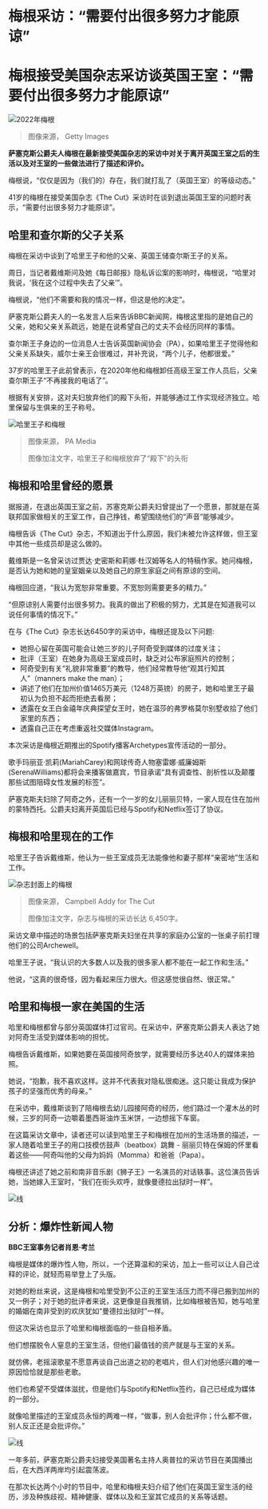 # 梅根采访：“需要付出很多努力才能原谅”

#  梅根接受美国杂志采访谈英国王室：“需要付出很多努力才能原谅”


![2022年梅根](_126494542_gettyimages-1400892062-1.jpg)

> 图像来源，  Getty Images

**萨塞克斯公爵夫人梅根在最新接受美国杂志的采访中对关于离开英国王室之后的生活以及对王室的一些做法进行了描述和评价。**

梅根说，“仅仅是因为（我们的）存在，我们就打乱了（英国王室）的等级动态。”

41岁的梅根在接受美国杂志《The Cut》采访时在谈到退出英国王室的问题时表示，“需要付出很多努力才能原谅”。

##  哈里和查尔斯的父子关系

梅根在采访中谈到了哈里王子和他的父亲、英国王储查尔斯王子的关系。

周日，当记者戴维斯问及她《每日邮报》隐私诉讼案的影响时，梅根说，“哈里对我说，‘我在这个过程中失去了父亲’”。

梅根说，“他们不需要和我的情况一样，但这是他的决定”。

萨塞克斯公爵夫人的一名发言人后来告诉BBC新闻网，梅根这里指的是她自己的父亲，她和父亲关系疏远，她是在说希望自己的丈夫不会经历同样的事情。

查尔斯王子身边的一位消息人士告诉英国新闻协会（PA），如果哈里王子觉得他和父亲关系缺失，威尔士亲王会很难过，并补充说，“两个儿子，他都很爱。”

37岁的哈里王子此前曾表示，在2020年他和梅根卸任高级王室工作人员后，父亲查尔斯王子“不再接我的电话了”。

根据有关安排，这对夫妇放弃他们的殿下头衔，并能够通过工作实现经济独立。哈里保留与生俱来的王子称号。

![哈里王子和梅根](_126503696_d9f9cefa-957c-46a2-b942-2c60620a6427.jpg)

> 图像来源，  PA Media
>
> 图像加注文字，哈里王子和梅根放弃了“殿下”的头衔

##  梅根和哈里曾经的愿景

据报道，在退出英国王室之前，苏塞克斯公爵夫妇曾提出了一个愿景，那就是在英联邦国家做相关的王室工作，自己挣钱，希望围绕他们的“声音”能够减少。

梅根告诉《The Cut》杂志，不知道出于什么原因，我们未被允许这样做，但王室中其他一些成员却是这么做的。

戴维斯是一名曾采访过贾达·史密斯和莉娜·杜汉姆等名人的特稿作家。她问梅根，是否认为她和她的皇室姻亲以及她自己的原生家庭之间有原谅的空间。

梅根回应道，“我认为宽恕非常重要。不宽恕则需要更多的精力。”

“但原谅别人需要付出很多努力。我真的做出了积极的努力，尤其是在知道我可以说任何事情的情况下。”

在与《The Cut》杂志长达6450字的采访中，梅根还提及以下问题:

  * 她担心留在英国可能会让她三岁的儿子阿奇受到媒体的过度关注； 
  * 批评（王室）在她身为高级王室成员时，缺乏对公布家庭照片的控制； 
  * 阿奇受到有关“礼貌非常重要”的教导，他们经常教导他“观其行知其人”（manners make the man）； 
  * 讲述了他们在加州价值1465万美元（1248万英镑）的房子，她和哈里王子最初认为负担不起而拒绝去看房； 
  * 透露在女王白金禧年庆典探望女王时，她在温莎的弗罗格莫尔别墅收拾了他们家里的东西； 
  * 透露自己正在考虑重返社交媒体Instagram。 

本次采访是梅根近期推出的Spotify播客Archetypes宣传活动的一部分。

歌手玛丽亚·凯莉(MariahCarey)和网球传奇人物塞雷娜·威廉姆斯(SerenaWilliams)都将会来播客做嘉宾，节目承诺“具有调查性、剖析性以及颠覆那些试图阻碍女性发展的标签”。

萨塞克斯夫妇除了阿奇之外，还有一个一岁的女儿丽丽贝特，一家人现在住在加州的蒙特西托。公爵夫妇离开英国后已经与Spotify和Netflix签订了协议。

##  梅根和哈里现在的工作

哈里王子告诉戴维斯，他认为一些王室成员无法能像他和妻子那样“亲密地”生活和工作。

![杂志封面上的梅根](_126494541_fd98008b-fa1c-487e-9893-eb407cc95e59.jpg)

> 图像来源，  Campbell Addy for The Cut
>
> 图像加注文字，杂志与梅根的采访长达 6,450字。

采访文章中描述的场景包括萨塞克斯夫妇坐在共享的家庭办公室的一张桌子前打理他们的公司Archewell。

哈里王子说，“我认识的大多数人以及我的很多家人都不能在一起工作和生活。”

他说，“这真的很奇怪，因为看起来压力很大。但这感觉很自然、很正常。”

##  哈里和梅根一家在美国的生活

哈里和梅根都曾与部分英国媒体打过官司。在采访中，萨塞克斯公爵夫人表达了她对阿奇生活受到媒体影响的担忧。

梅根告诉戴维斯，如果她要在英国接阿奇放学，就需要经历多达40人的媒体来拍照。

她说，“抱歉，我不喜欢这样。这并不代表我对隐私很痴迷。这只能让我成为保护孩子的坚强而优秀的母亲。”

在采访中，戴维斯谈到了陪梅根去幼儿园接阿奇的经历，他们路过一个灌木丛的时候，三岁的阿奇一边嚼着墨西哥油炸玉米饼，一边想摇下车窗。

在这篇采访文章中，读者还可以读到哈里王子和梅根在加州的生活场景的描述，一家人随着哈里王子的用口技模仿鼓声（beatbox）跳舞 - 丽丽贝特在保姆的怀里看着这些——阿奇叫他的父母为妈妈（Momma）和爸爸（Papa）。

梅根还讲述了她之前和南非音乐剧《狮子王》一名演员的对话轶事。这位演员告诉她，当她嫁入王室时，“我们在街头欢呼，就像曼德拉出狱时一样”。

![线](_126538758_5c3a6be5-e2bd-4924-a586-fc1e4b2877ac.jpg)

##  分析：爆炸性新闻人物

**BBC王室事务记者肖恩·考兰**

梅根是媒体的爆炸性人物，所以，一个还算温和的采访，加上一些可以让人自己诠释的评论，就轻而易举登上了头版。

对她的粉丝来说，这是梅根和哈里受到不公正的王室生活压力而不得已搬到加州的又一例子；对于她的批评者来说，这更像是自我推销，比如梅根被告知，她与哈里的婚姻在南非受到的欢庆犹如“曼德拉出狱时”一样。

但这次采访也显示了哈里和梅根面临的一些自相矛盾。

他们想摆脱令人窒息的王室生活，但他们最值钱的资产就是与王室的关系。

就仿佛，老摇滚歌星不愿意再谈自己出道之初的老唱片，但人们对他感兴趣的唯一原因恰恰就是那些老歌。

他们也希望不受媒体滋扰，但是他们与Spotify和Netflix签约，自己已经成为媒体的一部分。

就像哈里描述的王室成员永恒的两难一样，“做事，别人会批评你；什么都不做，别人反正还是会批评你。”

![线](_126538758_5c3a6be5-e2bd-4924-a586-fc1e4b2877ac.jpg)

一年多前，萨塞克斯公爵夫妇接受美国著名主持人奥普拉的采访节目在美国播出后，在大西洋两岸均引起震荡波。

在那次长达两个小时的节目中，哈里和梅根夫妇介绍了他们在英国王室生活的经历，涉及种族歧视、精神健康、媒体以及和王室其它成员的关系等话题。



